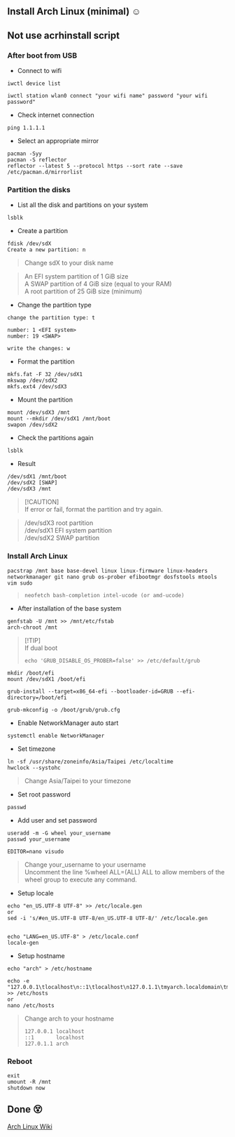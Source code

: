 ## Install Arch Linux (minimal) :relaxed:

## Not use acrhinstall script

### After boot from USB

-   Connect to wifi

```
iwctl device list

iwctl station wlan0 connect "your wifi name" password "your wifi password"
```

-   Check internet connection

```
ping 1.1.1.1
```

-   Select an appropriate mirror

```
pacman -Syy
pacman -S reflector
reflector --latest 5 --protocol https --sort rate --save /etc/pacman.d/mirrorlist
```

### Partition the disks

-   List all the disk and partitions on your system

```
lsblk
```

-   Create a partition

```
fdisk /dev/sdX
Create a new partition: n
```

> Change sdX to your disk name

> An EFI system partition of 1 GiB size<br>
> A SWAP partition of 4 GiB size (equal to your RAM)<br>
> A root partition of 25 GiB size (minimum)

-   Change the partition type

```
change the partition type: t

number: 1 <EFI system>
number: 19 <SWAP>

write the changes: w
```

-   Format the partition

```
mkfs.fat -F 32 /dev/sdX1
mkswap /dev/sdX2
mkfs.ext4 /dev/sdX3
```

-   Mount the partition

```
mount /dev/sdX3 /mnt
mount --mkdir /dev/sdX1 /mnt/boot
swapon /dev/sdX2
```

-   Check the partitions again

```
lsblk
```

-   Result

```
/dev/sdX1 /mnt/boot
/dev/sdX2 [SWAP]
/dev/sdX3 /mnt
```

> [!CAUTION]<br>
> If error or fail, format the partition and try again.

> /dev/sdX3 root partition<br>
> /dev/sdX1 EFI system partition<br>
> /dev/sdX2 SWAP partition

### Install Arch Linux

```
pacstrap /mnt base base-devel linux linux-firmware linux-headers networkmanager git nano grub os-prober efibootmgr dosfstools mtools vim sudo
```

> ```
> neofetch bash-completion intel-ucode (or amd-ucode)
> ```

-   After installation of the base system

```
genfstab -U /mnt >> /mnt/etc/fstab
arch-chroot /mnt
```

> [!TIP]<br>
> If dual boot
>
> ```
> echo 'GRUB_DISABLE_OS_PROBER=false' >> /etc/default/grub
> ```

```
mkdir /boot/efi
mount /dev/sdX1 /boot/efi

grub-install --target=x86_64-efi --bootloader-id=GRUB --efi-directory=/boot/efi

grub-mkconfig -o /boot/grub/grub.cfg
```

-   Enable NetworkManager auto start

```
systemctl enable NetworkManager
```

-   Set timezone

```
ln -sf /usr/share/zoneinfo/Asia/Taipei /etc/localtime
hwclock --systohc
```

> Change Asia/Taipei to your timezone

-   Set root password

```
passwd
```

-   Add user and set password

```
useradd -m -G wheel your_username
passwd your_username

EDITOR=nano visudo
```

> Change your_username to your username<br>
> Uncomment the line %wheel ALL=(ALL) ALL to allow members of the wheel group to execute any command.

-   Setup locale

```
echo "en_US.UTF-8 UTF-8" >> /etc/locale.gen
or
sed -i 's/#en_US.UTF-8 UTF-8/en_US.UTF-8 UTF-8/' /etc/locale.gen


echo "LANG=en_US.UTF-8" > /etc/locale.conf
locale-gen
```

-   Setup hostname

```
echo "arch" > /etc/hostname

echo -e "127.0.0.1\tlocalhost\n::1\tlocalhost\n127.0.1.1\tmyarch.localdomain\tmyarch" >> /etc/hosts
or
nano /etc/hosts
```

> Change arch to your hostname
>
> ```
> 127.0.0.1	localhost
> ::1       localhost
> 127.0.1.1	arch
> ```
 ### Reboot

```
exit
umount -R /mnt
shutdown now
```
## Done :dizzy_face:
[Arch Linux Wiki](https://wiki.archlinux.org/title/Installation_guide)